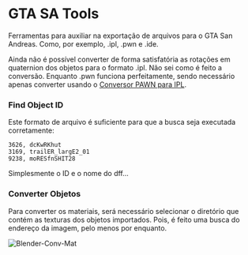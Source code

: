 # GTA SA Tools

Ferramentas para auxiliar na exportação de arquivos para o GTA San Andreas. Como, por exemplo, .ipl, .pwn e .ide.

Ainda não é possível converter de forma satisfatória as rotações em quaternion dos objetos para o formato .ipl. Não sei como é feito a conversão. Enquanto .pwn funciona perfeitamente, sendo necessário apenas converter usando o [Conversor PAWN para IPL](https://www.mixmods.com.br/2016/10/samp-map-construction-map-editor-pawn-2-ipl-tuto/). 

### Find Object ID

Este formato de arquivo é suficiente para que a busca seja executada corretamente:

```
3626, dcKwRKhut
3169, trailER_largE2_01
9238, moRESfnSHIT28
```

Simplesmente o ID e o nome do dff...

### Converter Objetos

Para converter os materiais, será necessário selecionar o diretório que contém as texturas dos objetos importados. Pois, é feito uma busca do endereço da imagem, pelo menos por enquanto.

![Blender-Conv-Mat](./Imagens/readme/Blender_Conv_Mat.gif)
